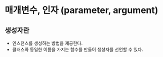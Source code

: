 # 매개변수, 인자 (parameter, argument)
## 생성자란
- 인스턴스를 생성하는 방법을 제공한다.
- 클래스와 동일한 이름을 가지는 함수를 만들어 생성자를 선언할 수 있다.  
<br/>
